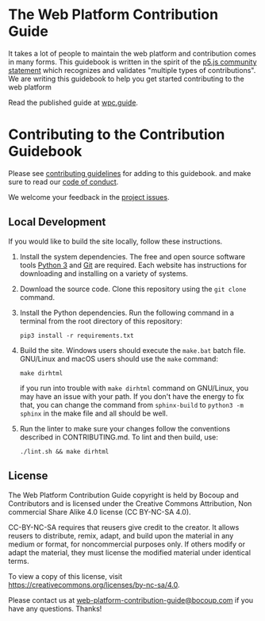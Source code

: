 # The Web Platform Contribution Guide
It takes a lot of people to maintain the web platform and contribution comes in
many forms. This guidebook is written in the spirit of the
[p5.js community statement](https://p5js.org/community/) which recognizes and
validates "multiple types of contributions". We are writing this guidebook to
help you get started contributing to the web platform

Read the published guide at
[wpc.guide](https://wpc.guide).

# Contributing to the Contribution Guidebook
Please see [contributing guidelines](CONTRIBUTING.md) for adding to this
guidebook. and make sure to read our [code of conduct](CODE_OF_CONDUCT.md).

We welcome your feedback in the
[project issues](https://github.com/bocoup/web-platform-contribution-guide/issues).

## Local Development
If you would like to build the site locally, follow these instructions.

1. Install the system dependencies. The free and open source software tools
   [Python 3](https://www.python.org/) and [Git](https://git-scm.com/) are
   required. Each website has instructions for downloading and installing on a
   variety of systems.
2. Download the source code. Clone this repository using the `git clone`
   command.
3. Install the Python dependencies. Run the following command in a terminal
   from the root directory of this repository:

       pip3 install -r requirements.txt

4. Build the site. Windows users should execute the `make.bat` batch file.
   GNU/Linux and macOS users should use the `make` command:

       make dirhtml

   if you run into trouble with `make dirhtml` command on GNU/Linux, you may have an
   issue with your path. If you don't have the energy to fix that, you can
   change the command from `sphinx-build` to `python3 -m sphinx` in the make
   file and all should be well.

5. Run the linter to make sure your changes follow the conventions described
   in CONTRIBUTING.md. To lint and then build, use:

       ./lint.sh && make dirhtml

## License
The Web Platform Contribution Guide copyright is held by Bocoup and Contributors
and is licensed under the Creative Commons Attribution, Non commercial Share
Alike 4.0 license (CC BY-NC-SA 4.0).

CC-BY-NC-SA requires that reusers give credit to the creator. It allows reusers
to distribute, remix, adapt, and build upon the material in any medium or
format, for noncommercial purposes only. If others modify or adapt the material,
they must license the modified material under identical terms.

To view a copy of this license, visit
https://creativecommons.org/licenses/by-nc-sa/4.0.



Please contact us at web-platform-contribution-guide@bocoup.com if
you have any questions. Thanks!
